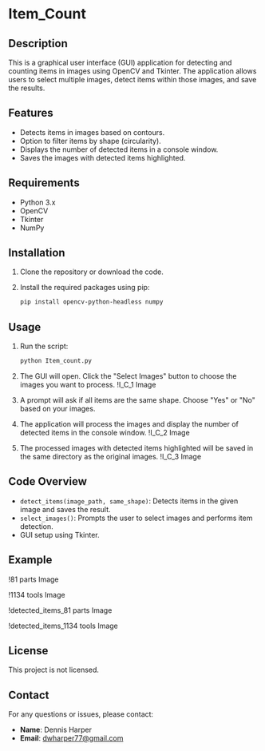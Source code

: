 # Item_Count

## Description
This is a graphical user interface (GUI) application for detecting and counting items in images using OpenCV and Tkinter. The application allows users to select multiple images, detect items within those images, and save the results.

## Features

- Detects items in images based on contours.
- Option to filter items by shape (circularity).
- Displays the number of detected items in a console window.
- Saves the images with detected items highlighted.

## Requirements

- Python 3.x
- OpenCV
- Tkinter
- NumPy

## Installation

1. Clone the repository or download the code.
2. Install the required packages using pip:

    ```bash
    pip install opencv-python-headless numpy
    ```

## Usage

1. Run the script:

    ```bash
    python Item_count.py
    ```

2. The GUI will open. Click the "Select Images" button to choose the images you want to process.
    !I_C_1 Image
3. A prompt will ask if all items are the same shape. Choose "Yes" or "No" based on your images.
4. The application will process the images and display the number of detected items in the console window.
    !I_C_2 Image
5. The processed images with detected items highlighted will be saved in the same directory as the original images.
    !I_C_3 Image

## Code Overview

- `detect_items(image_path, same_shape)`: Detects items in the given image and saves the result.
- `select_images()`: Prompts the user to select images and performs item detection.
- GUI setup using Tkinter.

## Example

!81 parts Image

!1134 tools Image

!detected_items_81 parts Image

!detected_items_1134 tools Image

## License

This project is not licensed.

## Contact
For any questions or issues, please contact:
- **Name**: Dennis Harper
- **Email**: dwharper77@gmail.com